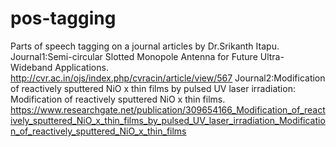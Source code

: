 # pos-tagging
Parts of speech tagging on a journal articles by Dr.Srikanth Itapu.
Journal1:Semi-circular Slotted Monopole Antenna for Future Ultra-Wideband Applications. http://cvr.ac.in/ojs/index.php/cvracin/article/view/567
Journal2:Modification of reactively sputtered NiO x thin films by pulsed UV laser irradiation: Modification of reactively sputtered NiO x thin films. https://www.researchgate.net/publication/309654166_Modification_of_reactively_sputtered_NiO_x_thin_films_by_pulsed_UV_laser_irradiation_Modification_of_reactively_sputtered_NiO_x_thin_films
